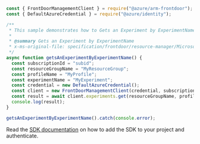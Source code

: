 ```javascript
const { FrontDoorManagementClient } = require("@azure/arm-frontdoor");
const { DefaultAzureCredential } = require("@azure/identity");

/**
 * This sample demonstrates how to Gets an Experiment by ExperimentName
 *
 * @summary Gets an Experiment by ExperimentName
 * x-ms-original-file: specification/frontdoor/resource-manager/Microsoft.Network/stable/2019-11-01/examples/NetworkExperimentGetExperiment.json
 */
async function getsAnExperimentByExperimentName() {
  const subscriptionId = "subid";
  const resourceGroupName = "MyResourceGroup";
  const profileName = "MyProfile";
  const experimentName = "MyExperiment";
  const credential = new DefaultAzureCredential();
  const client = new FrontDoorManagementClient(credential, subscriptionId);
  const result = await client.experiments.get(resourceGroupName, profileName, experimentName);
  console.log(result);
}

getsAnExperimentByExperimentName().catch(console.error);
```

Read the [SDK documentation](https://github.com/Azure/azure-sdk-for-js/blob/%40azure%2Farm-frontdoor_5.0.1/sdk/frontdoor/arm-frontdoor/README.md) on how to add the SDK to your project and authenticate.
